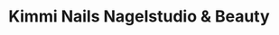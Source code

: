 ---
title: "Kimmi Nails Nagelstudio & Beauty"
url: /neuss/kimmi-nails-nagelstudio-und-beauty/
shop: Kosmetik
---
